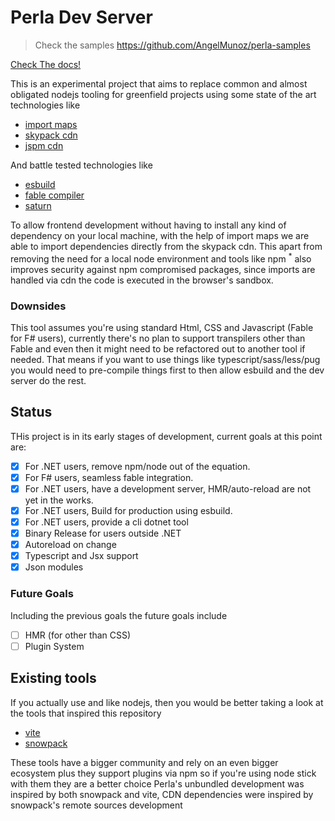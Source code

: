 # Perla Dev Server

[esbuild]: https://esbuild.github.io/
[import maps]: https://github.com/WICG/import-maps
[fable compiler]: https://fable.io/
[saturn]: https://saturnframework.org/
[skypack cdn]: https://www.skypack.dev/
[jspm cdn]: https://jspm.org/docs/cdn

> Check the samples https://github.com/AngelMunoz/perla-samples

[Check The docs!](https://perla-docs.web.app/)


This is an experimental project that aims to replace common and almost obligated nodejs tooling for greenfield projects using some state of the art technologies like

- [import maps]
- [skypack cdn]
- [jspm cdn]

And battle tested technologies like

- [esbuild]
- [fable compiler]
- [saturn]

To allow frontend development without having to install any kind of dependency on your local machine, with the help of import maps we are able to import dependencies directly from the skypack cdn. This apart from removing the need for a local node environment and tools like npm <sup>\*</sup> also improves security against npm compromised packages, since imports are handled via cdn the code is executed in the browser's sandbox.

### Downsides

This tool assumes you're using standard Html, CSS and Javascript (Fable for F# users), currently there's no plan to support transpilers other than Fable and even then it might need to be refactored out to another tool if needed. That means if you want to use things like typescript/sass/less/pug you would need to pre-compile things first to then allow esbuild and the dev server do the rest.

## Status

THis project is in its early stages of development, current goals at this point are:

- [x] For .NET users, remove npm/node out of the equation.
- [x] For F# users, seamless fable integration.
- [x] For .NET users, have a development server, HMR/auto-reload are not yet in the works.
- [x] For .NET users, Build for production using esbuild.
- [x] For .NET users, provide a cli dotnet tool
- [x] Binary Release for users outside .NET
- [x] Autoreload on change
- [x] Typescript and Jsx support
- [x] Json modules

### Future Goals

Including the previous goals the future goals include
- [ ] HMR (for other than CSS)
- [ ] Plugin System

## Existing tools

If you actually use and like nodejs, then you would be better taking a look at the tools that inspired this repository

- [vite](https://vitejs.dev/)
- [snowpack](https://www.snowpack.dev/)

These tools have a bigger community and rely on an even bigger ecosystem plus they support plugins via npm so if you're using node stick with them they are a better choice
Perla's unbundled development was inspired by both snowpack and vite, CDN dependencies were inspired by snowpack's remote sources development



